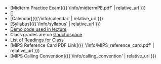 * [Midterm Practice Exam]({{'/info/midtermPE.pdf' | relative_url }})
* []
* [Calendar]({{'/info/calendar' | relative_url }})
* [Syllabus]({{'/info/syllabus' | relative_url }})
* [Demo code used in lecture](http://cs.ucsb.edu/~zmatni/cs64f19/demos/)
* Class grades are on [Gauchospace](https://gauchospace.ucsb.edu)
* List of [Readings for Class](http://cs.ucsb.edu/~zmatni/cs64f19/documentation/handouts/)
* <i class="far fa-file-pdf"></i> [MIPS Reference Card PDF Link]({{ '/info/MIPS_reference_card.pdf' | relative_url }})
* [MIPS Calling Convention]({{'/info/calling_convention' | relative_url }})

<!--
* [Final Practice Exam]({{'/info/finalPE.pdf' | relative_url }})
-->

<!---
   * <i class="far fa-file-pdf"></i> [Midterm]({{'/info/PracticeMidtermExam.pdf' | relative_url }})
   * <i class="far fa-file-pdf"></i> [Final]({{'/info/PracticeFinalExam.pdf' | relative_url }})
   -->
